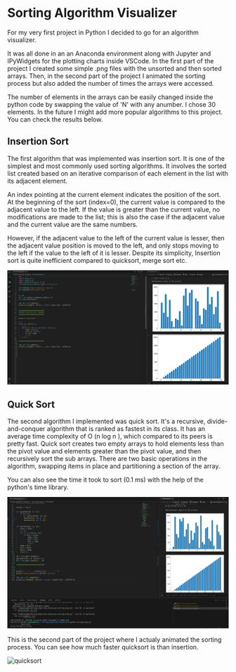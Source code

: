 # Sorting Algorithm Visualizer

For my very first project in Python I decided to go for an
algorithm visualizer. 

It was all done in an an Anaconda environment along with Jupyter and IPyWidgets for the plotting charts inside VSCode.
In the first part of the project I created some simple .png files with the unsorted and then sorted arrays.
Then, in the second part of the project I animated the sorting process but also added the number of times the arrays were accessed.

The number of elements in the arrays can be easily changed inside the python code by swapping the value of 'N'
with any anumber. I chose 30 elements. In the future I might add more popular algorithms to this project.
You can check the results below.



## Insertion Sort

The first algorithm that was implemented was insertion sort.
It is one of the simplest and most commonly used sorting algorithms. 
It involves the sorted list created based on an iterative comparison of each element in the list with its adjacent element.

An index pointing at the current element indicates the position of the sort. At the beginning of the sort (index=0), the current value is compared to the adjacent value to the left. If the value is greater than the current value, no modifications are made to the list; this is also the case if the adjacent value and the current value are the same numbers. 

However, if the adjacent value to the left of the current value is lesser, then the adjacent value position is moved to the left, and only stops moving to the left if the value to the left of it is lesser. Despite its simplicity, Insertion sort is quite inefficient compared to quicksort, merge sort etc.


![Alt text](<Images/Screenshot from 2023-12-16 00-03-51.png>)


## Quick Sort

The second algorithm I implemented was quick sort.
It's a recursive, divide-and-conquer algorithm that is ranked as fastest in its class. 
It has an average time complexity of O (n log n ), which compared to its peers is pretty fast. 
Quick sort creates two empty arrays to hold elements less than the pivot value and elements greater than the pivot value, and then recursively sort the sub arrays. There are two basic operations in the algorithm, swapping items in place and partitioning a section of the array.

You can also see the time it took to sort (0.1 ms) with the help
of the python's time library.


![Alt text](<Images/Screenshot from 2023-12-23 22-12-33.png>)


This is the second part of the project where I actualy animated the sorting process.
You can see how much faster quicksort is than insertion.

![quicksort](https://media.giphy.com/media/dkI1gDMwWIS4IJlgr0/giphy.gif)